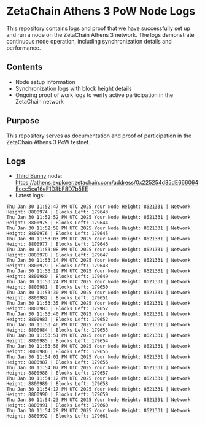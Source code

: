 # ZetaChain Athens 3 PoW Node Logs
This repository contains logs and proof that we have successfully set up and run a node on the ZetaChain Athens 3 network. The logs demonstrate continuous node operation, including synchronization details and performance.

## Contents
- Node setup information
- Synchronization logs with block height details
- Ongoing proof of work logs to verify active participation in the ZetaChain network

## Purpose
This repository serves as documentation and proof of participation in the ZetaChain Athens 3 PoW testnet.

## Logs

- [Third Bunny](https://thirdbunny.xyz/) node: https://athens.explorer.zetachain.com/address/0x225254d35dE666064Eccc5ce16eF1D8bF8D7b5EE
- Latest logs:
```
Thu Jan 30 11:52:47 PM UTC 2025 Your Node Height: 8621331 | Network Height: 8800974 | Blocks Left: 179643
Thu Jan 30 11:52:52 PM UTC 2025 Your Node Height: 8621331 | Network Height: 8800975 | Blocks Left: 179644
Thu Jan 30 11:52:58 PM UTC 2025 Your Node Height: 8621331 | Network Height: 8800976 | Blocks Left: 179645
Thu Jan 30 11:53:03 PM UTC 2025 Your Node Height: 8621331 | Network Height: 8800977 | Blocks Left: 179646
Thu Jan 30 11:53:08 PM UTC 2025 Your Node Height: 8621331 | Network Height: 8800978 | Blocks Left: 179647
Thu Jan 30 11:53:14 PM UTC 2025 Your Node Height: 8621331 | Network Height: 8800979 | Blocks Left: 179648
Thu Jan 30 11:53:19 PM UTC 2025 Your Node Height: 8621331 | Network Height: 8800980 | Blocks Left: 179649
Thu Jan 30 11:53:24 PM UTC 2025 Your Node Height: 8621331 | Network Height: 8800981 | Blocks Left: 179650
Thu Jan 30 11:53:30 PM UTC 2025 Your Node Height: 8621331 | Network Height: 8800982 | Blocks Left: 179651
Thu Jan 30 11:53:35 PM UTC 2025 Your Node Height: 8621331 | Network Height: 8800983 | Blocks Left: 179652
Thu Jan 30 11:53:40 PM UTC 2025 Your Node Height: 8621331 | Network Height: 8800983 | Blocks Left: 179652
Thu Jan 30 11:53:46 PM UTC 2025 Your Node Height: 8621331 | Network Height: 8800984 | Blocks Left: 179653
Thu Jan 30 11:53:51 PM UTC 2025 Your Node Height: 8621331 | Network Height: 8800985 | Blocks Left: 179654
Thu Jan 30 11:53:56 PM UTC 2025 Your Node Height: 8621331 | Network Height: 8800986 | Blocks Left: 179655
Thu Jan 30 11:54:01 PM UTC 2025 Your Node Height: 8621331 | Network Height: 8800987 | Blocks Left: 179656
Thu Jan 30 11:54:07 PM UTC 2025 Your Node Height: 8621331 | Network Height: 8800988 | Blocks Left: 179657
Thu Jan 30 11:54:12 PM UTC 2025 Your Node Height: 8621331 | Network Height: 8800989 | Blocks Left: 179658
Thu Jan 30 11:54:17 PM UTC 2025 Your Node Height: 8621331 | Network Height: 8800990 | Blocks Left: 179659
Thu Jan 30 11:54:23 PM UTC 2025 Your Node Height: 8621331 | Network Height: 8800991 | Blocks Left: 179660
Thu Jan 30 11:54:28 PM UTC 2025 Your Node Height: 8621331 | Network Height: 8800992 | Blocks Left: 179661
```
